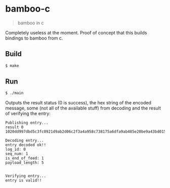 # bamboo-c

> bamboo in c

Completely useless at the moment. Proof of concept that this builds bindings to bamboo from c.

## Build

```sh
$ make
```

## Run

```sh
$ ./main
```

Outputs the result status (0 is success), the hex string of the encoded message, some (not all of the available stuff) from decoding and the result of verifying the entry:

```
Publishing entry...
result 0
1020dd997dbd5c3fc0921d9ab2d06c2f3a4a958c738175a6dfa9ab485e20be9a43bd0150406b4c45fb9547e19c90851692764f39fe927a8ce7295dd15c8e15bfd78dd753c4bcc57aa929d4394e6218ae8fd0b1c8bf5f9910b9bdd27c62e06c301321a023402b49a3f84e81efdd24fa6eb452bb239ebd69d27e9861b8981769f2571f73bc37dd596d50ba2a92cbd5353d0c3579b36ca32a5ed6b245bc67a3f67645d218e1

Decoding entry...
entry decoded ok!!
log_id: 0
seq_num: 1
is_end_of_feed: 1
payload_length: 5


Verifying entry...
entry is valid!!
```
